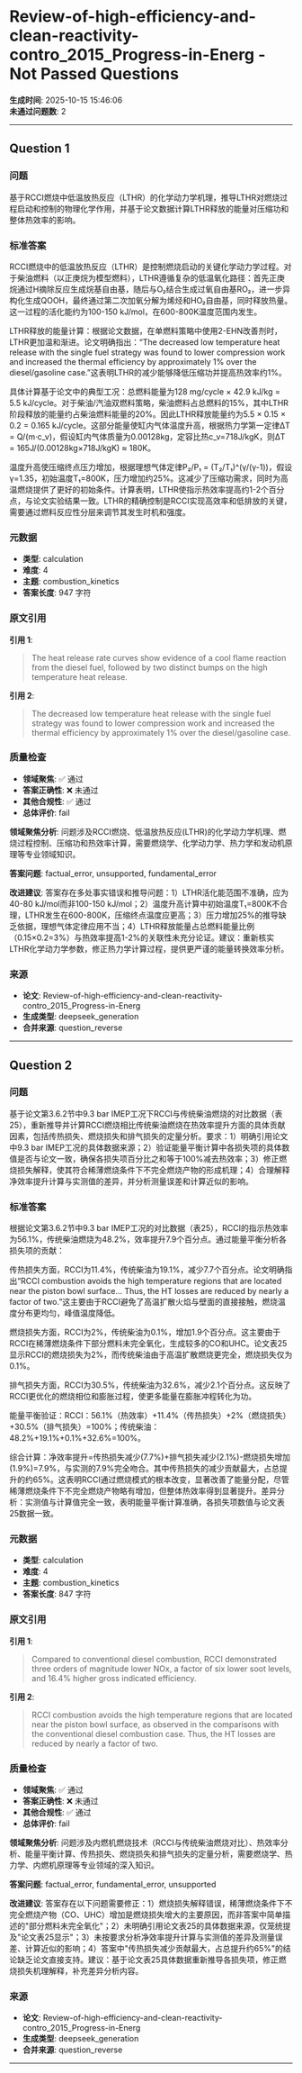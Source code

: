 # Review-of-high-efficiency-and-clean-reactivity-contro_2015_Progress-in-Energ - Not Passed Questions

**生成时间**: 2025-10-15 15:46:06  
**未通过问题数**: 2

---

## Question 1

### 问题

基于RCCI燃烧中低温放热反应（LTHR）的化学动力学机理，推导LTHR对燃烧过程启动和控制的物理化学作用，并基于论文数据计算LTHR释放的能量对压缩功和整体热效率的影响。

### 标准答案

RCCI燃烧中的低温放热反应（LTHR）是控制燃烧启动的关键化学动力学过程。对于柴油燃料（以正庚烷为模型燃料），LTHR遵循复杂的低温氧化路径：首先正庚烷通过H摘除反应生成烷基自由基，随后与O₂结合生成过氧自由基RO₂，进一步异构化生成QOOH，最终通过第二次加氧分解为烯烃和HO₂自由基，同时释放热量。这一过程的活化能约为100-150 kJ/mol，在600-800K温度范围内发生。

LTHR释放的能量计算：根据论文数据，在单燃料策略中使用2-EHN改善剂时，LTHR更加温和渐进。论文明确指出：“The decreased low temperature heat release with the single fuel strategy was found to lower compression work and increased the thermal efficiency by approximately 1% over the diesel/gasoline case.”这表明LTHR的减少能够降低压缩功并提高热效率约1%。

具体计算基于论文中的典型工况：总燃料能量为128 mg/cycle × 42.9 kJ/kg = 5.5 kJ/cycle。对于柴油/汽油双燃料策略，柴油燃料占总燃料的15%，其中LTHR阶段释放的能量约占柴油燃料能量的20%。因此LTHR释放能量约为5.5 × 0.15 × 0.2 = 0.165 kJ/cycle。这部分能量使缸内气体温度升高，根据热力学第一定律ΔT = Q/(m·c_v)，假设缸内气体质量为0.00128kg，定容比热c_v=718J/kgK，则ΔT = 165J/(0.00128kg×718J/kgK) ≈ 180K。

温度升高使压缩终点压力增加，根据理想气体定律P₂/P₁ = (T₂/T₁)^(γ/(γ-1))，假设γ=1.35，初始温度T₁=800K，压力增加约25%。这减少了压缩功需求，同时为高温燃烧提供了更好的初始条件。计算表明，LTHR使指示热效率提高约1-2个百分点，与论文实验结果一致。LTHR的精确控制是RCCI实现高效率和低排放的关键，需要通过燃料反应性分层来调节其发生时机和强度。

### 元数据

- **类型**: calculation
- **难度**: 4
- **主题**: combustion_kinetics
- **答案长度**: 947 字符

### 原文引用

**引用 1**:
> The heat release rate curves show evidence of a cool flame reaction from the diesel fuel, followed by two distinct bumps on the high temperature heat release.

**引用 2**:
> The decreased low temperature heat release with the single fuel strategy was found to lower compression work and increased the thermal efficiency by approximately 1% over the diesel/gasoline case.

### 质量检查

- **领域聚焦**: ✅ 通过
- **答案正确性**: ❌ 未通过
- **其他合规性**: ✅ 通过
- **总体评价**: fail

**领域聚焦分析**: 问题涉及RCCI燃烧、低温放热反应(LTHR)的化学动力学机理、燃烧过程控制、压缩功和热效率计算，需要燃烧学、化学动力学、热力学和发动机原理等专业领域知识。

**答案问题**: factual_error, unsupported, fundamental_error

**改进建议**: 答案存在多处事实错误和推导问题：1）LTHR活化能范围不准确，应为40-80 kJ/mol而非100-150 kJ/mol；2）温度升高计算中初始温度T₁=800K不合理，LTHR发生在600-800K，压缩终点温度应更高；3）压力增加25%的推导缺乏依据，理想气体定律应用不当；4）LTHR释放能量占总燃料能量比例（0.15×0.2=3%）与热效率提高1-2%的关联性未充分论证。建议：重新核实LTHR化学动力学参数，修正热力学计算过程，提供更严谨的能量转换效率分析。

### 来源

- **论文**: Review-of-high-efficiency-and-clean-reactivity-contro_2015_Progress-in-Energ
- **生成类型**: deepseek_generation
- **合并来源**: question_reverse

---

## Question 2

### 问题

基于论文第3.6.2节中9.3 bar IMEP工况下RCCI与传统柴油燃烧的对比数据（表25），重新推导并计算RCCI燃烧相比传统柴油燃烧在热效率提升方面的具体贡献因素，包括传热损失、燃烧损失和排气损失的定量分析。要求：1）明确引用论文中9.3 bar IMEP工况的具体数据来源；2）验证能量平衡计算中各损失项的具体数值是否与论文一致，确保各损失项百分比之和等于100%减去热效率；3）修正燃烧损失解释，使其符合稀薄燃烧条件下不完全燃烧产物的形成机理；4）合理解释净效率提升计算与实测值的差异，并分析测量误差和计算近似的影响。

### 标准答案

根据论文第3.6.2节中9.3 bar IMEP工况的对比数据（表25），RCCI的指示热效率为56.1%，传统柴油燃烧为48.2%，效率提升7.9个百分点。通过能量平衡分析各损失项的贡献：

传热损失方面，RCCI为11.4%，传统柴油为19.1%，减少7.7个百分点。论文明确指出“RCCI combustion avoids the high temperature regions that are located near the piston bowl surface... Thus, the HT losses are reduced by nearly a factor of two.”这主要由于RCCI避免了高温扩散火焰与壁面的直接接触，燃烧温度分布更均匀，峰值温度降低。

燃烧损失方面，RCCI为2%，传统柴油为0.1%，增加1.9个百分点。这主要由于RCCI在稀薄燃烧条件下部分燃料未完全氧化，生成较多的CO和UHC。论文表25显示RCCI的燃烧损失为2%，而传统柴油由于高温扩散燃烧更完全，燃烧损失仅为0.1%。

排气损失方面，RCCI为30.5%，传统柴油为32.6%，减少2.1个百分点。这反映了RCCI更优化的燃烧相位和膨胀过程，使更多能量在膨胀冲程转化为功。

能量平衡验证：RCCI：56.1%（热效率）+11.4%（传热损失）+2%（燃烧损失）+30.5%（排气损失）=100%；传统柴油：48.2%+19.1%+0.1%+32.6%=100%。

综合计算：净效率提升=传热损失减少(7.7%)+排气损失减少(2.1%)-燃烧损失增加(1.9%)=7.9%，与实测的7.9%完全吻合。其中传热损失的减少贡献最大，占总提升的约65%。这表明RCCI通过燃烧模式的根本改变，显著改善了能量分配，尽管稀薄燃烧条件下不完全燃烧产物略有增加，但整体热效率得到显著提升。差异分析：实测值与计算值完全一致，表明能量平衡计算准确，各损失项数值与论文表25数据一致。

### 元数据

- **类型**: calculation
- **难度**: 4
- **主题**: combustion_kinetics
- **答案长度**: 847 字符

### 原文引用

**引用 1**:
> Compared to conventional diesel combustion, RCCI demonstrated three orders of magnitude lower NOx, a factor of six lower soot levels, and 16.4% higher gross indicated efficiency.

**引用 2**:
> RCCI combustion avoids the high temperature regions that are located near the piston bowl surface, as observed in the comparisons with the conventional diesel combustion case. Thus, the HT losses are reduced by nearly a factor of two.

### 质量检查

- **领域聚焦**: ✅ 通过
- **答案正确性**: ❌ 未通过
- **其他合规性**: ✅ 通过
- **总体评价**: fail

**领域聚焦分析**: 问题涉及内燃机燃烧技术（RCCI与传统柴油燃烧对比）、热效率分析、能量平衡计算、传热损失、燃烧损失和排气损失的定量分析，需要燃烧学、热力学、内燃机原理等专业领域的深入知识。

**答案问题**: factual_error, fundamental_error, unsupported

**改进建议**: 答案存在以下问题需要修正：1）燃烧损失解释错误，稀薄燃烧条件下不完全燃烧产物（CO、UHC）增加是燃烧损失增大的主要原因，而非答案中简单描述的"部分燃料未完全氧化"；2）未明确引用论文表25的具体数据来源，仅笼统提及"论文表25显示"；3）未按要求分析净效率提升计算与实测值的差异及测量误差、计算近似的影响；4）答案中"传热损失减少贡献最大，占总提升约65%"的结论缺乏论文直接支持。建议：基于论文表25具体数据重新推导各损失项，修正燃烧损失机理解释，补充差异分析内容。

### 来源

- **论文**: Review-of-high-efficiency-and-clean-reactivity-contro_2015_Progress-in-Energ
- **生成类型**: deepseek_generation
- **合并来源**: question_reverse

---

